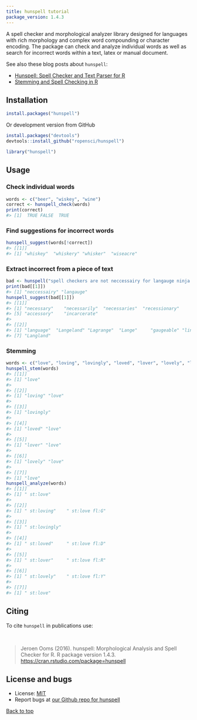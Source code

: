 ```yaml
---
title: hunspell tutorial
package_version: 1.4.3
---
```




A spell checker and morphological analyzer library designed for
languages with rich morphology and complex word compounding or character
encoding. The package can check and analyze individual words as well as
search for incorrect words within a text, latex or manual document.


See also these blog posts about `hunspell`:

- [Hunspell: Spell Checker and Text Parser for R](https://www.opencpu.org/posts/hunspell-release/)
- [Stemming and Spell Checking in R](https://www.opencpu.org/posts/hunspell-1-2/)

<section id="installation">

## Installation


```r
install.packages("hunspell")
```

Or development version from GitHub


```r
install.packages("devtools")
devtools::install_github("ropensci/hunspell")
```


```r
library("hunspell")
```

<section id="usage">

## Usage

### Check individual words


```r
words <- c("beer", "wiskey", "wine")
correct <- hunspell_check(words)
print(correct)
#> [1]  TRUE FALSE  TRUE
```

### Find suggestions for incorrect words


```r
hunspell_suggest(words[!correct])
#> [[1]]
#> [1] "whiskey"  "whiskery" "whisker"  "wiseacre"
```

### Extract incorrect from a piece of text


```r
bad <- hunspell("spell checkers are not neccessairy for langauge ninja's")
print(bad[[1]])
#> [1] "neccessairy" "langauge"
hunspell_suggest(bad[[1]])
#> [[1]]
#> [1] "necessary"    "necessarily"  "necessaries"  "recessionary"
#> [5] "accessory"    "incarcerate"
#>
#> [[2]]
#> [1] "language"  "Langeland" "Lagrange"  "Lange"     "gaugeable" "linkage"
#> [7] "Langland"
```

### Stemming


```r
words <- c("love", "loving", "lovingly", "loved", "lover", "lovely", "love")
hunspell_stem(words)
#> [[1]]
#> [1] "love"
#>
#> [[2]]
#> [1] "loving" "love"
#>
#> [[3]]
#> [1] "lovingly"
#>
#> [[4]]
#> [1] "loved" "love"
#>
#> [[5]]
#> [1] "lover" "love"
#>
#> [[6]]
#> [1] "lovely" "love"
#>
#> [[7]]
#> [1] "love"
hunspell_analyze(words)
#> [[1]]
#> [1] " st:love"
#>
#> [[2]]
#> [1] " st:loving"    " st:love fl:G"
#>
#> [[3]]
#> [1] " st:lovingly"
#>
#> [[4]]
#> [1] " st:loved"     " st:love fl:D"
#>
#> [[5]]
#> [1] " st:lover"     " st:love fl:R"
#>
#> [[6]]
#> [1] " st:lovely"    " st:love fl:Y"
#>
#> [[7]]
#> [1] " st:love"
```

<section id="citing">

## Citing

To cite `hunspell` in publications use:

<br>

> Jeroen Ooms (2016). hunspell: Morphological Analysis and Spell Checker
  for R. R package version 1.4.3. https://cran.rstudio.com/package=hunspell

<section id="license_bugs">

## License and bugs

* License: [MIT](http://opensource.org/licenses/MIT)
* Report bugs at [our Github repo for hunspell](https://github.com/ropensci/hunspell/issues?state=open)

[Back to top](#top)
